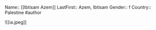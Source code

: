 Name:: [[Ibtisam Azem]]
LastFirst:: Azem, Ibtisam
Gender:: f
Country:: Palestine
#author

![[ia.jpeg]]